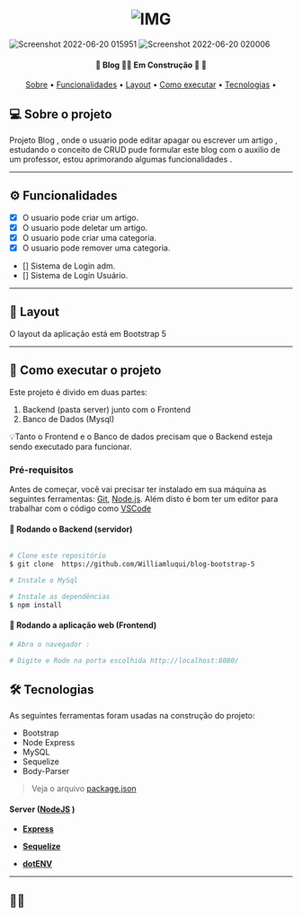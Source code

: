 <h1 align="center">
    <img alt="IMG" title="IMG" src="https://user-images.githubusercontent.com/88260564/174528455-b3f67afe-f5ba-4a9d-93da-551e0a8c98f9.png "  />
</h1>



![Screenshot 2022-06-20 015951](https://user-images.githubusercontent.com/88260564/174528462-d25b7ae9-87b2-41f3-9064-8f8d3ad34090.png)
![Screenshot 2022-06-20 020006](https://user-images.githubusercontent.com/88260564/174528463-67ea2193-36a2-4d59-9739-314fd9b43187.png)



<h4 align="center"> 
	🚧  Blog 👨‍💻 Em Construção 🚀 🚧
</h4>

<p align="center">
 <a href="#-sobre-o-projeto">Sobre</a> •
 <a href="#-funcionalidades">Funcionalidades</a> •
 <a href="#-layout">Layout</a> • 
 <a href="#-como-executar-o-projeto">Como executar</a> • 
 <a href="#-tecnologias">Tecnologias</a> • 
</p>


## 💻 Sobre o projeto

Projeto Blog , onde o usuario pode editar apagar ou escrever um artigo , estudando o conceito de CRUD pude formular este blog com o auxilio de um professor, estou aprimorando algumas funcionalidades . 




---

## ⚙️ Funcionalidades

- [x] O usuario pode criar um artigo.
- [x] O usuario pode deletar um artigo.
- [x] O usuario pode criar uma categoria.
- [x] O usuario pode remover uma categoria.
- [] Sistema de Login adm.
- [] Sistema de Login Usuário.

---

## 🎨 Layout

O layout da aplicação está em Bootstrap 5 



---

## 🚀 Como executar o projeto

Este projeto é divido em duas partes:
1. Backend (pasta server) junto com o Frontend
2. Banco de Dados (Mysql)


💡Tanto o Frontend e o Banco de dados precisam que o Backend esteja sendo executado para funcionar.

### Pré-requisitos

Antes de começar, você vai precisar ter instalado em sua máquina as seguintes ferramentas:
[Git](https://git-scm.com), [Node.js](https://nodejs.org/en/). 
Além disto é bom ter um editor para trabalhar com o código como [VSCode](https://code.visualstudio.com/)

#### 🎲 Rodando o Backend (servidor)

```bash

# Clone este repositório
$ git clone  https://github.com/Williamluqui/blog-bootstrap-5

# Instale o MySql

# Instale as dependências
$ npm install

```

#### 🧭 Rodando a aplicação web (Frontend)

```bash
# Abra o navegador :

# Digite e Rode na porta escolhida http://localhost:8080/


```
## 🛠 Tecnologias

As seguintes ferramentas foram usadas na construção do projeto:

+ Bootstrap
+ Node Express
+ MySQL
+ Sequelize
+ Body-Parser

> Veja o arquivo  [package.json](https://github.com/Williamluqui/blog-bootstrap-5/blob/main/package.json)

#### [](https://github.com/tgmarinho/Ecoleta#server-nodejs--typescript)**Server**  ([NodeJS](https://nodejs.org/en/)  )

-   **[Express](https://expressjs.com/)**

-   **[Sequelize](https://sequelize.org/)**

-   **[dotENV](https://github.com/motdotla/dotenv)**






---

## 👨‍💻 
